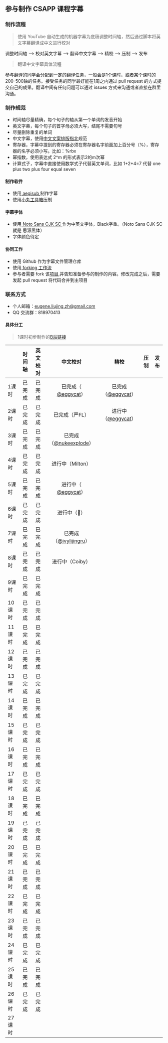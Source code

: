 ## 参与制作 CSAPP 课程字幕

### 制作流程

> 使用 YouTube 自动生成的机器字幕为底稿调整时间轴，然后通过脚本将英文字幕翻译成中文进行校对

调整时间轴 —> 校对英文字幕 —> 翻译中文字幕 —> 精校 —> 压制 —> 发布

> 翻译中文字幕具体流程

参与翻译的同学会分配到一定的翻译任务，一般会是1个课时，或者某个课时的200-500轴的任务。接受任务的同学最好能在1周之内通过 pull request 的方式提交自己的成果。翻译中间有任何问题可以通过 issues 方式来沟通或者直接在群里沟通。

### 制作规范

* 时间轴尽量精确，每个句子的轴从第一个单词的发音开始
* 英文字幕，每个句子的首字母必须大写，结尾不需要句号
* 尽量删除重复的单词
* 中文字幕，使用[中文文案排版指北](https://github.com/mzlogin/chinese-copywriting-guidelines/blob/Simplified/README.md)规范
* 寄存器，字幕中提到的寄存器必须在寄存器名字前面加上百分号（%），寄存器的名字必须小写。比如：%rbx
* 幂指数，使用表达式 2^m 的形式表示2的m次幂
* 计算式子，字幕中直接使用数学式子代替英文单词，比如 1+2+4=7 代替 one plus two plus four equal seven

#### 制作软件

* 使用[ aegisub ](http://www.aegisub.org/)制作字幕
* 使用[小丸工具箱](https://maruko.appinn.me/)压制

#### 字幕字体

* 使用[ Noto Sans CJK SC ](https://noto-website-2.storage.googleapis.com/pkgs/NotoSansCJKsc-hinted.zip)作为中英文字体，Black字重。（Noto Sans CJK SC 就是 思源黑体）
* 字体颜色待定

#### 协同工作

* 使用 Github 作为字幕文件管理仓库
* 使用[ forking 工作流](https://github.com/xirong/my-git/blob/master/git-workflow-tutorial.md#24-forking%E5%B7%A5%E4%BD%9C%E6%B5%81)
* 参与者需要 fork 该[项目](https://github.com/EugeneLiu/translationCSAPP),并告知准备参与的制作的内容。修改完成之后，需要发起 pull request 将代码合并到主项目

### 联系方式

* 个人邮箱：eugene.liujing.zh@gmail.com
* QQ 交流群：818970413

#### 具体分工

> 1课时初步制作的[B站链接](https://www.bilibili.com/video/av24540152)

|        | 时间轴 | 英文校对 |                         中文校对                         |                       精校                       | 压制 | 发布 |
| ------ | :----: | :------: | :------------------------------------------------------: | :----------------------------------------------: | :--: | :--: |
| 1课时  | 已完成 |  已完成  |    已完成（ [@eggycat](https://github.com/EggyCat)）     | 已完成（[@eggycat](https://github.com/EggyCat)） |      |      |
| 2课时  | 已完成 |  已完成  |                      已完成（严FL）                      | 进行中（[@eggycat](https://github.com/EggyCat)） |      |      |
| 3课时  | 已完成 |  已完成  | 已完成（[@nukeexplode](https://github.com/nukeexplode)） |                                                  |      |      |
| 4课时  | 已完成 |  已完成  |                     进行中（Milton）                     |                                                  |      |      |
| 5课时  | 已完成 |  已完成  |    进行中（ [@eggycat](https://github.com/EggyCat)）     |                                                  |      |      |
| 6课时  | 已完成 |  已完成  |                       进行中（🌚）                        |                                                  |      |      |
| 7课时  | 已完成 |  已完成  | 已完成（[@ivylijingru](https://github.com/ivylijingru)） |                                                  |      |      |
| 8课时  | 已完成 |  已完成  |                     进行中（Coiby）                      |                                                  |      |      |
| 9课时  | 已完成 |  已完成  |                                                          |                                                  |      |      |
| 10课时 | 已完成 |  已完成  |                                                          |                                                  |      |      |
| 11课时 | 已完成 |  已完成  |                                                          |                                                  |      |      |
| 12课时 | 已完成 |  已完成  |                                                          |                                                  |      |      |
| 13课时 | 已完成 |  已完成  |                                                          |                                                  |      |      |
| 14课时 | 已完成 |  已完成  |                                                          |                                                  |      |      |
| 15课时 | 已完成 |  已完成  |                                                          |                                                  |      |      |
| 16课时 | 已完成 |  已完成  |                                                          |                                                  |      |      |
| 17课时 | 已完成 |  已完成  |                                                          |                                                  |      |      |
| 18课时 | 已完成 |  已完成  |                                                          |                                                  |      |      |
| 19课时 | 已完成 |  已完成  |                                                          |                                                  |      |      |
| 20课时 | 已完成 |  已完成  |                                                          |                                                  |      |      |
| 21课时 | 已完成 |  已完成  |                                                          |                                                  |      |      |
| 22课时 | 已完成 |  已完成  |                                                          |                                                  |      |      |
| 23课时 | 已完成 |  已完成  |                                                          |                                                  |      |      |
| 24课时 | 已完成 |  已完成  |                                                          |                                                  |      |      |
| 25课时 | 已完成 |  已完成  |                                                          |                                                  |      |      |
| 26课时 | 已完成 |  已完成  |                                                          |                                                  |      |      |
| 27课时 |        |          |                                                          |                                                  |      |      |

